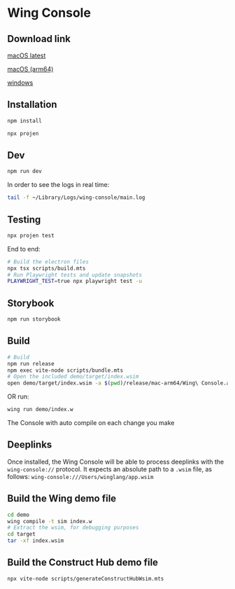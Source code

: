 # Wing Console

## Download link

[macOS latest](https://wing-console.s3.amazonaws.com/wing-console.dmg)

[macOS (arm64)](https://wing-console.s3.amazonaws.com/wing-console-arm64.dmg)

[windows](https://wing-console.s3.amazonaws.com/wing-console.exe)

## Installation

```sh
npm install

npx projen
```

## Dev

```sh
npm run dev
```

In order to see the logs in real time:

```sh
tail -f ~/Library/Logs/wing-console/main.log
```

## Testing

```sh
npx projen test
```

End to end:

```sh
# Build the electron files
npx tsx scripts/build.mts
# Run Playwright tests and update snapshots
PLAYWRIGHT_TEST=true npx playwright test -u
```

## Storybook

```sh
npm run storybook
```

## Build

```sh
# Build
npm run release
npm exec vite-node scripts/bundle.mts
# Open the included demo/target/index.wsim
open demo/target/index.wsim -a $(pwd)/release/mac-arm64/Wing\ Console.app
```

OR run:

```sh
wing run demo/index.w
```

The Console with auto compile on each change you make

## Deeplinks

Once installed, the Wing Console will be able to process deeplinks with the `wing-console://` protocol. It expects an absolute path to a `.wsim` file, as follows: `wing-console:///Users/winglang/app.wsim`

## Build the Wing demo file

```sh
cd demo
wing compile -t sim index.w
# Extract the wsim, for debugging purposes
cd target
tar -xf index.wsim
```

## Build the Construct Hub demo file

```sh
npx vite-node scripts/generateConstructHubWsim.mts
```
